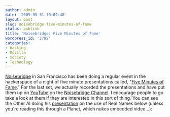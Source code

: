 ```yaml
---
author: admin
date: '2009-05-31 10:09:48'
layout: post
slug: noisebridge-five-minutes-of-fame
status: publish
title: 'Noisebridge: Five Minutes of Fame'
wordpress_id: '2792'
categories:
- Hacking
- Mozilla
- Society
- Technology
---
```


[Noisebridge](https://www.noisebridge.net) in San Francisco has been
doing a regular event in the hackerspace of a night of five minute
presentations called, "[Five Minutes of
Fame](https://www.noisebridge.net/wiki/Five_Minutes_of_Fame)." For the
last set, we actually recorded the presentations and have put them up on
[YouTube](http://www.youtube.com) on the [Noisebridge
Channel](http://www.youtube.com/noisebridge). I encourage people to go
take a look at them if they are interested in this sort of thing. You
can see the Other Al doing his
[presentation](http://www.youtube.com/watch?v=YHk47KYH064&feature=channel_page)
on the use of Real Names below (unless you're reading this through a
Planet, which nukes embedded video...):
